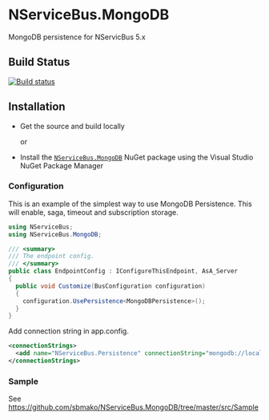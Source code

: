 NServiceBus.MongoDB
===================

MongoDB persistence for NServicBus 5.x

Build Status
-

[![Build status](https://ci.appveyor.com/api/projects/status/49hk227un4haesop)](https://ci.appveyor.com/project/sbmako/nservicebus-mongodb)

Installation
-
* Get the source and build locally

 	 or

* Install the [`NServiceBus.MongoDB`](https://www.nuget.org/packages/NServiceBus.MongoDB/) NuGet package using the Visual Studio NuGet Package Manager

### Configuration

This is an example of the simplest way to use MongoDB Persistence. This will enable, saga, timeout and subscription storage.
```csharp
using NServiceBus;
using NServiceBus.MongoDB;

/// <summary>
/// The endpoint config.
/// </summary>
public class EndpointConfig : IConfigureThisEndpoint, AsA_Server
{
  public void Customize(BusConfiguration configuration)
  {
    configuration.UsePersistence<MongoDBPersistence>();
  }
}
```

Add connection string in app.config.
```xml
<connectionStrings>
  <add name="NServiceBus.Persistence" connectionString="mongodb://localhost:27017" />
</connectionStrings>
  ```
### Sample

See https://github.com/sbmako/NServiceBus.MongoDB/tree/master/src/Sample
